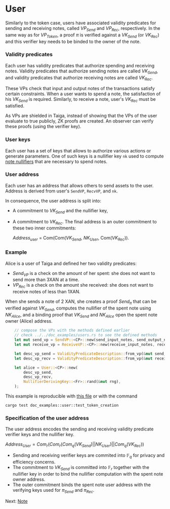 # User

Similarly to the token case, users have associated validity predicates for sending and receiving notes, called $VP_{Send}$ and $VP_{Rec}$, respectively. In the same way as for $VP_{Token}$, a proof $\pi$ is verified against a $VK_{Send}$ (or $VK_{Rec}$) and this verifier key needs to be binded to the owner of the note. 

### Validity predicates
Each user has validity predicates that authorize spending and receiving notes. Validity predicates that authorize sending notes are called $VK_{Send}$, and validity predicates that authorize receiving notes are called $VK_{Rec}$.

These VPs check that input and output notes of the transactions satisfy certain constraints. When a user wants to spend a note, the satisfaction of his $VK_{Send}$ is required. Similarly, to receive a note, user's $VK_{Rec}$ must be satisfied.

As VPs are shielded in Taiga, instead of showing that the VPs of the user evaluate to true publicly, ZK proofs are created. An observer can verify these proofs (using the verifier key).

### User keys
Each user has a set of keys that allows to authorize various actions or generate parameters. One of such keys is a nullifier key `nk` used to compute [note nullifiers](./notes.md) that are necessary to spend notes.

### User address

Each user has an address that allows others to send assets to the user. Address is derived from user's `SendVP`, `RecvVP`, and `nk`.

In consequence, the user address is split into:
* A commitment to $VK_{Send}$ and the nullifier key,
* A commitment to $VK_{Rec}$.
The final address is an outer commitment to these two inner commitments: 

    $Address_{user}$ = Com(Com($VK_{Send}$, $NK_{User}$, Com($VK_{Rec}$)).

### Example

Alice is a user of Taiga and defined her two validity predicates:
* $Send_{VP}$ is a check on the amount of her spent: she does not want to send more than 3XAN at a time.
* $VP_{Rec}$ is a check on the amount she received: she does not want to receive notes of less than 1XAN.

When she sends a note of $2$ XAN, she creates a proof $Send_π$ that can be verified against $VK_{Send}$, computes the nullifier of the spent note using $NK_{Alice}$, and a binding proof that $VK_{Send}$ and $NK_{Alice}$ open the spent note owner (Alice) address.

```rust
    // compose the VPs with the methods defined earlier
    // check ../../doc_examples/users.rs to see the defined methods
    let mut send_vp = SendVP::<CP>::new(send_input_notes, send_output_notes);
    let mut receive_vp = ReceiveVP::<CP>::new(receive_input_notes, receive_output_notes);

    let desc_vp_send = ValidityPredicateDescription::from_vp(&mut send_vp, &vp_setup).unwrap();
    let desc_vp_recv = ValidityPredicateDescription::from_vp(&mut receive_vp, &vp_setup).unwrap();

    let alice = User::<CP>::new(
        desc_vp_send,
        desc_vp_recv,
        NullifierDerivingKey::<Fr>::rand(&mut rng),
    );
```
This example is reproducible with [this file](../../src/doc_examples/user.rs) or with the command
```
cargo test doc_examples::user::test_token_creation
```


### Specification of the user address

The user address encodes the sending and receiving validity predicate verifier keys and the nullifier key.

$Address_{User} = Com_r(Com_r(Com_q(VK_{Send}) || NK_{User}) || Com_q(VK_{Rec}))$

* Sending and receiving verifier keys are commited into $\mathbb F_q$ for privacy and efficiency concerns.
* The commitment to $VK_{Send}$ is committed into $\mathbb F_r$ together with the nullifier key in order to bind the nullifier computation with the spent note owner address.
* The outer commitment binds the spent note user address with the verifying keys used for $\pi_{Send}$ and $\pi_{Rec}$.

Next: [Note](./notes.md)